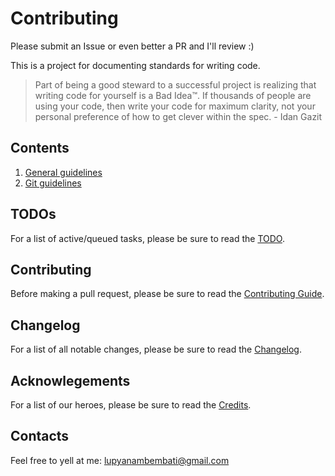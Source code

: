 # Contributing

Please submit an Issue or even better a PR and I'll review :)

This is a project for documenting standards for writing code.

> Part of being a good steward to a successful project is realizing that
> writing code for yourself is a Bad Idea™. If thousands of people are using
> your code, then write your code for maximum clarity, not your personal
> preference of how to get clever within the spec. - Idan Gazit

## Contents

1. [General guidelines](general.md)
2. [Git guidelines](git.md)

## TODOs

For a list of active/queued tasks, please be sure to read the [TODO](TODO.md).

## Contributing

Before making a pull request, please be sure to read the [Contributing Guide](CONTRIBUTING.md).

## Changelog

For a list of all notable changes, please be sure to read the [Changelog](CHANGELOG.md).

## Acknowlegements

For a list of our heroes, please be sure to read the [Credits](CREDITS.md).

## Contacts

Feel free to yell at me: lupyanambembati@gmail.com
